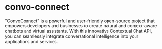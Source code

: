 # convo-connect
"ConvoConnect" is a powerful and user-friendly open-source project that empowers developers and businesses to create natural and context-aware chatbots and virtual assistants. With this innovative Contextual Chat API, you can seamlessly integrate conversational intelligence into your applications and services.
